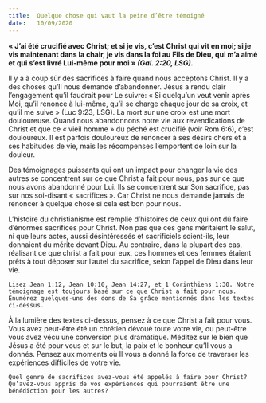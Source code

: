 ```yaml
---
title:  Quelque chose qui vaut la peine d’être témoigné
date:   10/09/2020
---
```


**« J’ai été crucifié avec Christ; et si je vis, c’est Christ qui vit en moi; si je vis maintenant dans la chair, je vis dans la foi au Fils de Dieu, qui m’a aimé et qui s’est livré Lui-même pour moi » _(Gal. 2:20, LSG)._**

Il y a à coup sûr des sacrifices à faire quand nous acceptons Christ. Il y a des choses qu’Il nous demande d’abandonner. Jésus a rendu clair l’engagement qu’il faudrait pour Le suivre: « Si quelqu’un veut venir après Moi, qu’il renonce à lui-même, qu’il se charge chaque jour de sa croix, et qu’il me suive » (Luc 9:23, LSG). La mort sur une croix est une mort douloureuse. Quand nous abandonnons notre vie aux revendications de Christ et que ce « vieil homme » du péché est crucifié (voir Rom 6:6), c’est douloureux. Il est parfois douloureux de renoncer à ses désirs chers et à ses habitudes de vie, mais les récompenses l’emportent de loin sur la douleur.

Des témoignages puissants qui ont un impact pour changer la vie des autres se concentrent sur ce que Christ a fait pour nous, pas sur ce que nous avons abandonné pour Lui. Ils se concentrent sur Son sacrifice, pas sur nos soi-disant « sacrifices ». Car Christ ne nous demande jamais de renoncer à quelque chose si cela est bon pour nous.

L’histoire du christianisme est remplie d’histoires de ceux qui ont dû faire d’énormes sacrifices pour Christ. Non pas que ces gens méritaient le salut, ni que leurs actes, aussi désintéressés et sacrificiels soient-ils, leur donnaient du mérite devant Dieu. Au contraire, dans la plupart des cas, réalisant ce que christ a fait pour eux, ces hommes et ces femmes étaient prêts à tout déposer sur l’autel du sacrifice, selon l’appel de Dieu dans leur vie.

`Lisez Jean 1:12, Jean 10:10, Jean 14:27, et 1 Corinthiens 1:30. Notre témoignage est toujours basé sur ce que Christ a fait pour nous. Énumérez quelques-uns des dons de Sa grâce mentionnés dans les textes ci-dessus.`

À la lumière des textes ci-dessus, pensez à ce que Christ a fait pour vous. Vous avez peut-être été un chrétien dévoué toute votre vie, ou peut-être vous avez vécu une conversion plus dramatique. Méditez sur le bien que Jésus a été pour vous et sur le but, la paix et le bonheur qu’Il vous a donnés. Pensez aux moments où Il vous a donné la force de traverser les expériences difficiles de votre vie.

`Quel genre de sacrifices avez-vous été appelés à faire pour Christ? Qu’avez-vous appris de vos expériences qui pourraient être une bénédiction pour les autres?`
